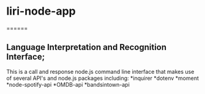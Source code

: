 # liri-node-app
======
## Language Interpretation and Recognition Interface;
This is a call and response node.js command line interface that makes use 
of several API's and node.js packages including:
*inquirer
*dotenv
*moment
*node-spotify-api
*OMDB-api
*bandsintown-api





